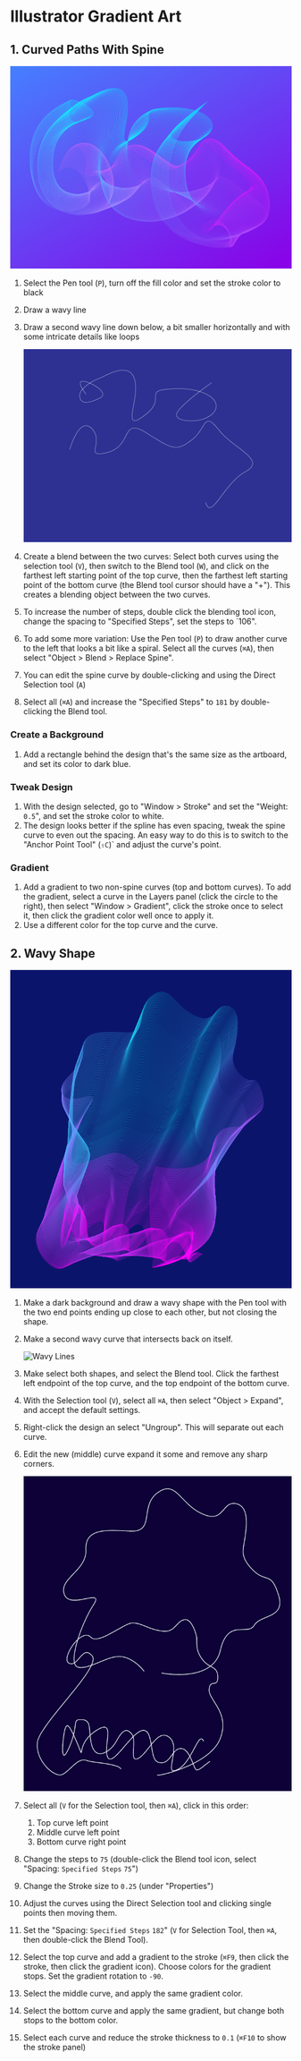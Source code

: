 # Illustrator Gradient Art

## 1. Curved Paths With Spine

![Gradient Art 1](assets/illustrator-gradient-art-1.png)

1. Select the Pen tool (`P`), turn off the fill color and set the stroke color to black
2. Draw a wavy line
3. Draw a second wavy line down below, a bit smaller horizontally and with some intricate details like loops

    ![Spine](assets/illustrator-spine-1.png)

4. Create a blend between the two curves: Select both curves using the selection tool (`V`), then switch to the Blend tool (`W`), and click on the farthest left starting point of the top curve, then the farthest left starting point of the bottom curve (the Blend tool cursor should have a "+"). This creates a blending object between the two curves.
5. To increase the number of steps, double click the blending tool icon, change the spacing to "Specified Steps", set the steps to `106".
6. To add some more variation: Use the Pen tool (`P`) to draw another curve to the left that looks a bit like a spiral. Select all the curves (`⌘A`), then select "Object > Blend > Replace Spine".
7. You can edit the spine curve by double-clicking and using the Direct Selection tool (`A`)
8. Select all (`⌘A`) and increase the "Specified Steps" to `181` by double-clicking the Blend tool.

### Create a Background

1. Add a rectangle behind the design that's the same size as the artboard, and set its color to dark blue.

### Tweak Design

1. With the design selected, go to "Window > Stroke" and set the "Weight: `0.5`", and set the stroke color to white.
2. The design looks better if the spline has even spacing, tweak the spine curve to even out the spacing. An easy way to do this is to switch to the "Anchor Point Tool" (`⇧C`)` and adjust the curve's point.

### Gradient

1. Add a gradient to two non-spine curves (top and bottom curves). To add the gradient, select a curve in the Layers panel (click the circle to the right), then select "Window > Gradient", click the stroke once to select it, then click the gradient color well once to apply it.
2. Use a different color for the top curve and the curve.

## 2. Wavy Shape

![Gradient Art 2](assets/illustrator-gradient-art-2.png)

1. Make a dark background and draw a wavy shape with the Pen tool with the two end points ending up close to each other, but not closing the shape.
2. Make a second wavy curve that intersects back on itself.

    ![Wavy Lines](illustrator-assets/wavy-lines.png)

3. Make select both shapes, and select the Blend tool. Click the farthest left endpoint of the top curve, and the top endpoint of the bottom curve.
4. With the Selection tool (`V`), select all `⌘A`, then select "Object > Expand", and accept the default settings.
5. Right-click the design an select "Ungroup". This will separate out each curve.
6. Edit the new (middle) curve expand it some and remove any sharp corners.

    ![Wavy Lines Two](assets/illustrator-wavy-lines-2.png)

7. Select all (`V` for the Selection tool, then `⌘A`), click in this order:
    1. Top curve left point
    2. Middle curve left point
    3. Bottom curve right point
8. Change the steps to `75` (double-click the Blend tool icon, select "Spacing: `Specified Steps` `75`")
9. Change the Stroke size to `0.25` (under "Properties")
10. Adjust the curves using the Direct Selection tool and clicking single points then moving them.
11. Set the "Spacing: `Specified Steps` `182`" (`V` for Selection Tool, then `⌘A`, then double-click the Blend Tool).
12. Select the top curve and add a gradient to the stroke (`⌘F9`, then click the stroke, then click the gradient icon). Choose colors for the gradient stops. Set the gradient rotation to `-90`.
13. Select the middle curve, and apply the same gradient color.
14. Select the bottom curve and apply the same gradient, but change both stops to the bottom color.
15. Select each curve and reduce the stroke thickness to `0.1` (`⌘F10` to show the stroke panel)
